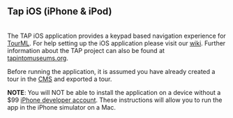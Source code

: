 Tap iOS (iPhone & iPod)
--------
<br>
The TAP iOS application provides a keypad based navigation experience for <a href="http://www.tapintomuseums.org/tourml">TourML</a>. For help setting up the iOS application please visit our <a href="https://github.com/IMAmuseum/tap-ios/wiki">wiki</a>. Further information about the TAP project can also be found at <a href="http://www.tapintomuseums.org">tapintomuseums.org</a>. 

Before running the application, it is assumed you have already created a tour in the <a href="https://github.com/IMAmuseum/tap-cms">CMS</a> and exported a tour.

**NOTE**: You will NOT be able to install the application on a device without a $99 <a href="https://developer.apple.com/programs/ios/">iPhone developer account</a>. These instructions will allow you to run the app in the iPhone simulator on a Mac.
